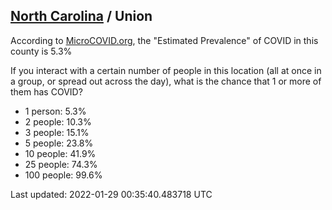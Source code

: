 
## [North Carolina](/united-states/north-carolina) / Union

According to [MicroCOVID.org](http://microcovid.org),
the "Estimated Prevalence" of COVID in this county is 5.3%

If you interact with a certain number of people in this location
(all at once in a group, or spread out across the day), what is the chance that
1 or more of them has COVID?

- 1 person: 5.3%
- 2 people: 10.3%
- 3 people: 15.1%
- 5 people: 23.8%
- 10 people: 41.9%
- 25 people: 74.3%
- 100 people: 99.6%

Last updated: 2022-01-29 00:35:40.483718 UTC
